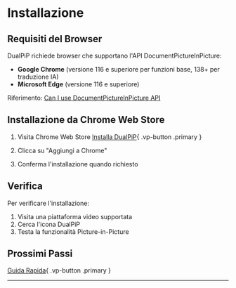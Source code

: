 # Installazione

## Requisiti del Browser

DualPiP richiede browser che supportano l'API DocumentPictureInPicture:

- **Google Chrome** (versione 116 e superiore per funzioni base, 138+ per traduzione IA)
- **Microsoft Edge** (versione 116 e superiore)

Riferimento: [Can I use DocumentPictureInPicture API](https://caniuse.com/?search=DocumentPictureInPicture)

## Installazione da Chrome Web Store

1. Visita Chrome Web Store
   [Installa DualPiP](https://chromewebstore.google.com/detail/dualpip-%E2%80%93-bilingual-subti/ddkmobcljbfggkmibabekgpbighaogpn){ .vp-button .primary }

2. Clicca su "Aggiungi a Chrome"

3. Conferma l'installazione quando richiesto

## Verifica

Per verificare l'installazione:

1. Visita una piattaforma video supportata
2. Cerca l'icona DualPiP
3. Testa la funzionalità Picture-in-Picture

## Prossimi Passi

[Guida Rapida](/it/quick-start){ .vp-button .primary }

---
